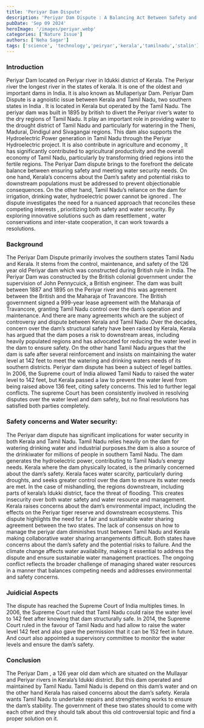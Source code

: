 ```yaml
---
title: 'Periyar Dam Dispute'
description: 'Periyar Dam Dispute : A Balancing Act Between Safety and Water Security. '
pubDate: 'Sep 09 2024'
heroImage: '/images/periyar.webp'
categories: ['Nature Issue']
authors: ['Neha Sagar']
tags: ['science', 'technology','peiryar','kerala','tamilnadu','stalin']
---
```


### Introduction
Periyar Dam  located on Periyar river in Idukki district of Kerala. The Periyar river the longest river in the states of kerala. It is one of the oldest and important dams in India. It is also known as Mullaperiyar Dam. Periyar Dam Dispute is a agnoistic issue between Kerala and Tamil Nadu, two southern states in India . It is located in Kerala but operated by the Tamil Nadu. The periyar dam was built in 1895 by british  to divert the Periyar river’s water to the dry regions of Tamil Nadu. 
It play an important role in providing water to the drought district of Tamil Nadu and particularly for watering in the Theni, Madurai, Dindigul and Sivagangai regions. This dam also supports the Hydroelectric Power generation in Tamil Nadu through the Periyar Hydroelectric project. It is also contribute in agriculture and economy , It has significantly contributed to agricultural productivity and the overall economy of Tamil Nadu, particularly by transforming dried regions into the fertile regions.
The Periyar Dam dispute brings to the forefront the delicate balance between ensuring safety and meeting water security needs. On one hand, Kerala’s concerns about the Dam’s safety and potential risks to downstream populations must be addressed to prevent objectionable consequences. On the other hand, Tamil Nadu’s reliance on the dam for irrigation, drinking water, hydroelectric power cannot be ignored . The dispute investigates the need for a nuanced approach that reconciles these competing interests , prioritizing both safety and water security. By exploring innovative solutions such as dam resettlement , water conservations and inter-state cooperation, it can work towards a resolutions.

### Background

The Periyar Dam Dispute primarily involves the southern states Tamil Nadu and Kerala. It stems from the control, maintenance, and safety of the 126 year old Periyar dam which was constructed during British rule in India. The Periyar Dam was constructed by the British colonial government under the supervision of John Pennycuick, a British engineer. The dam was built between 1887 and 1895 on the Periyar river and this was agreement between the British and the Maharaja of Travancore. 
 The British government signed a 999-year lease agreement with the Maharaja of Travancore, granting Tamil Nadu control over the dam’s operation and maintenance. And there are many agreements which are the subject of controversy and dispute between Kerala and Tamil Nadu .Over the decades, concern over the dam’s structural safety have been raised by Kerala, Kerala has argued that the dam poses a risk to downstream areas, including heavily populated regions and has advocated for reducing the water level in the dam to ensure safety. 
On the other hand Tamil Nadu argues that the dam is safe after several reinforcement and insists on maintaining the water level at 142 feet to meet the watering and drinking waters needs of its southern districts. Periyar dam dispute has been a subject of legel battles. In 2006, the Supreme court of India allowed Tamil Nadu to raised the water level to 142 feet, but Kerala passed a law to prevent the water level from being raised above 136 feet, citing safety concerns. This led to further legal conflicts. The supreme Court has been consistently involved in resolving disputes over the water level and dam safety, but no final resolutions has satisfied both parties completely. 

### Safety concerns and Water security:
The Periyar dam dispute has significant implications for water security in both Kerala and Tamil Nadu. Tamil Nadu relies heavily on the dam for watering drinking water and industrial purposes.the dam is also a source of the drinkiwater for millions of people in southern Tamil Nadu. The dam generates the hydroelectric power, contributing to Tamil Nadu’s energy needs.
Kerala where the dam physically located, is the primarily concerned about the dam’s safety. Kerala faces water scarcity, particularly during droughts, and seeks greater control over the dam to ensure its water needs are met. In the case of mishandling, the regions downstream, including parts of kerala’s Idukki district, face the threat of flooding. This creates insecurity over both water safety and water resource and management. Kerala raises concerns about the dam’s environmental impact, including the effects on the Periyar tiger reserve and downstream ecosystems. 
This dispute highlights the need for a fair and sustainable water sharing agreement between the two states. The lack of consensus on how to manage the periyar dam diminishes trust between Tamil Nadu and Kerala making collaborative water sharing arrangements difficult. Both states have concerns about the dam’s safety and the potential risks to failure. 
And the climate change affects water availability, making it essential to address the dispute and ensure sustainable water management practices. The ongoing conflict reflects the broader challenge of managing shared water resources in a manner that balances competing needs and addresses environmental and safety concerns.

### Juidicial Aspects
The dispute has reached the Supreme Court of India multiples times. In 2006, the Supreme Court ruled that Tamil Nadu could raise the water level to 142 feet after knowing that dam structurally safe.
In 2014, the Supreme Court ruled in the favour of Tamil Nadu and had allow to raise the water level 142 feet and also gave the permission that it can be 152 feet in future. And court also appointed a supervisory committee to monitor the water levels and ensure the dam’s safety.  

### Conclusion
The Periyar Dam , a 126 year old dam which are situated on the Mullayar and Periyar rivers in Kerala’s  Idukki district. But this dam operated and maintained by Tamil Nadu. Tamil Nadu is depend on this dam’s water and on the other hand Kerala has raised concerns about the dam’s safety. Kerala wants Tamil Nadu to undertake repairs and strengthening works to ensure the dam’s stability.
The government of these two states should to come with each other and they should talk about this old controversial topic and find a proper solution on it.     
	

